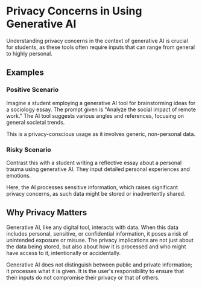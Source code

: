 # Privacy Concerns in Using Generative AI

Understanding privacy concerns in the context of generative AI is crucial for students, as these tools often require inputs that can range from general to highly personal.

## Examples

### Positive Scenario
Imagine a student employing a generative AI tool for brainstorming ideas for a sociology essay. The prompt given is "Analyze the social impact of remote work." The AI tool suggests various angles and references, focusing on general societal trends.

This is a privacy-conscious usage as it involves generic, non-personal data.

### Risky Scenario
Contrast this with a student writing a reflective essay about a personal trauma using generative AI. They input detailed personal experiences and emotions.

Here, the AI processes sensitive information, which raises significant privacy concerns, as such data might be stored or inadvertently shared.

## Why Privacy Matters
Generative AI, like any digital tool, interacts with data. When this data includes personal, sensitive, or confidential information, it poses a risk of unintended exposure or misuse. The privacy implications are not just about the data being stored, but also about how it is processed and who might have access to it, intentionally or accidentally.

Generative AI does not distinguish between public and private information; it processes what it is given. It is the user's responsibility to ensure that their inputs do not compromise their privacy or that of others.